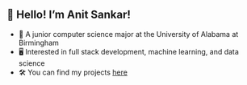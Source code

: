 <h2>👀 Hello! I’m Anit Sankar!</h2>
<ul>
  <li> 🏫 A junior computer science major at the University of Alabama at Birmingham</li>
  <li> 🖥️ Interested in full stack development, machine learning, and data science</li>
  <li> 🛠️ You can find my projects <a href="https://anitsankar.com/projects">here</a></li>
</ul>
